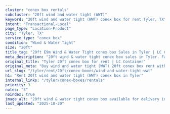 ```yaml
---
cluster: "conex box rentals"
subcluster: "20ft wind and water tight (WWT)"
keyword: "20ft wind and water tight (WWT) conex box for rent Tyler, TX"
intent: "Transactional-Local"
page_type: "Location-Product"
city: "Tyler, TX"
service_type: "conex box"
condition: "Wind & Water Tight"
size: "20ft"
title_tag: "20ft E9m Wind & Water Tight conex box Sales in Tyler | LC Container"
meta_description: "20ft wind & water tight conex box sales in Tyler. Fast delivery, competitive pricing. Serving conex boxes area. Quote ID: QCT. Call (214) 524-4168 for your free quote today."
original_title: "Tyler 20ft conex box for rent | LC Container"
original_meta: "Buy wind and water tight (WWT) 20ft conex box rent with local delivery in Tyler, TX. LC Container — local Since 2003. Request a fast quote today."
url_slug: "/tyler/rent/20ft/conex-boxes/wind-and-water-tight-wwt"
h1: "Rent 20ft wind and water tight (WWT) conex box in Tyler"
internal_links: "/tyler/conex-boxes/rentals"
priority: 3
notes: "3"
noindex: true
image_alt: "20ft wind & water tight conex box available for delivery in Tyler"
last_updated: "2025-10-20"
---
```


<!-- TODO: Add unique city/inventory copy, images, and internal links here. -->
